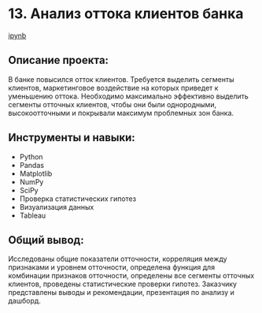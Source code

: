 # 13. Анализ оттока клиентов банка
[ipynb](https://github.com/AmestOsipyan/Portfolio_Data-Analytics/blob/main/13.%20Bank%20customer%20churn%20analysis/ДИПЛОМ_Метанпромбанк-2.ipynb)


## Описание проекта:
В банке повысился отток клиентов. Требуется выделить сегменты клиентов, маркетинговое воздействие на которых приведет к уменьшению оттока. Необходимо максимально эффективно выделить сегменты отточных клиентов, чтобы они были однородными, высокоотточными и покрывали максимум проблемных зон банка.

## Инструменты и навыки:
-	Python
-	Pandas
-	Matplotlib
-	NumPy
-	SciPy
-	Проверка статистических гипотез
-	Визуализация данных
-	Tableau

## Общий вывод:
Исследованы общие показатели отточности, корреляция между признаками и уровнем отточности, определена функция для комбинации признаков отточности, определены все сегменты отточных клиентов, проведены статистические проверки гипотез. Заказчику представлены выводы и рекомендации, презентация по анализу и дашборд.


